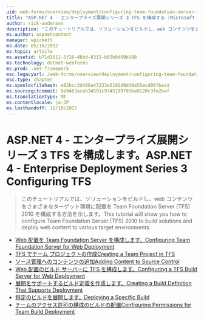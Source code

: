 ```yaml
---
uid: web-forms/overview/deployment/configuring-team-foundation-server-for-web-deployment/index
title: "ASP.NET 4 - エンタープライズ展開シリーズ 3 TFS を構成する |Microsoft ドキュメント"
author: rick-anderson
description: "このチュートリアルでは、ソリューションをビルドし、web コンテンツをさまざまなターゲット環境に配置を Team Foundation Server (TFS) 2010 を構成する方法を示します。"
ms.author: aspnetcontent
manager: wpickett
ms.date: 05/16/2012
ms.topic: article
ms.assetid: b71d1611-5f26-40dd-8315-b65b9d69b198
ms.technology: dotnet-webforms
ms.prod: .net-framework
msc.legacyurl: /web-forms/overview/deployment/configuring-team-foundation-server-for-web-deployment
msc.type: chapter
ms.openlocfilehash: e82bcc3d408a47233e2192d9dd9a56ecd06fbaa1
ms.sourcegitcommit: 9a9483aceb34591c97451997036a9120c3fe2baf
ms.translationtype: MT
ms.contentlocale: ja-JP
ms.lasthandoff: 11/10/2017
---
```

<a name="aspnet-4---enterprise-deployment-series-3-configuring-tfs"></a><span data-ttu-id="6193a-103">ASP.NET 4 - エンタープライズ展開シリーズ 3 TFS を構成します。</span><span class="sxs-lookup"><span data-stu-id="6193a-103">ASP.NET 4 - Enterprise Deployment Series 3 Configuring TFS</span></span>
====================
> <span data-ttu-id="6193a-104">このチュートリアルでは、ソリューションをビルドし、web コンテンツをさまざまなターゲット環境に配置を Team Foundation Server (TFS) 2010 を構成する方法を示します。</span><span class="sxs-lookup"><span data-stu-id="6193a-104">This tutorial will show you how to configure Team Foundation Server (TFS) 2010 to build solutions and deploy web content to various target environments.</span></span>


- [<span data-ttu-id="6193a-105">Web 配置を Team Foundation Server を構成します。</span><span class="sxs-lookup"><span data-stu-id="6193a-105">Configuring Team Foundation Server for Web Deployment</span></span>](configuring-team-foundation-server-for-web-deployment.md)
- [<span data-ttu-id="6193a-106">TFS でチーム プロジェクトの作成</span><span class="sxs-lookup"><span data-stu-id="6193a-106">Creating a Team Project in TFS</span></span>](creating-a-team-project-in-tfs.md)
- [<span data-ttu-id="6193a-107">ソース管理へのコンテンツの追加</span><span class="sxs-lookup"><span data-stu-id="6193a-107">Adding Content to Source Control</span></span>](adding-content-to-source-control.md)
- [<span data-ttu-id="6193a-108">Web 配置のビルド サーバーに TFS を構成します。</span><span class="sxs-lookup"><span data-stu-id="6193a-108">Configuring a TFS Build Server for Web Deployment</span></span>](configuring-a-tfs-build-server-for-web-deployment.md)
- [<span data-ttu-id="6193a-109">展開をサポートするビルド定義を作成します。</span><span class="sxs-lookup"><span data-stu-id="6193a-109">Creating a Build Definition That Supports Deployment</span></span>](creating-a-build-definition-that-supports-deployment.md)
- [<span data-ttu-id="6193a-110">特定のビルドを展開します。</span><span class="sxs-lookup"><span data-stu-id="6193a-110">Deploying a Specific Build</span></span>](deploying-a-specific-build.md)
- [<span data-ttu-id="6193a-111">チームのアクセス許可の構成のビルドの配置</span><span class="sxs-lookup"><span data-stu-id="6193a-111">Configuring Permissions for Team Build Deployment</span></span>](configuring-permissions-for-team-build-deployment.md)
